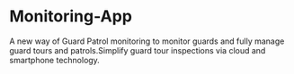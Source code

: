 # Monitoring-App
A new way of Guard Patrol monitoring to monitor guards and fully manage guard tours and patrols.Simplify guard tour inspections via cloud and smartphone technology.
